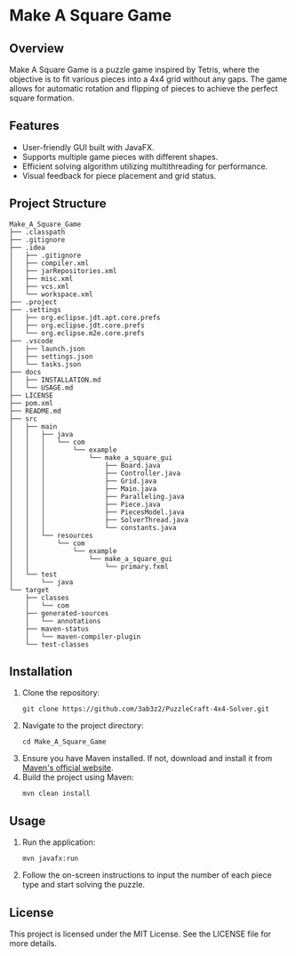 # Make A Square Game

## Overview
Make A Square Game is a puzzle game inspired by Tetris, where the objective is to fit various pieces into a 4x4 grid without any gaps. The game allows for automatic rotation and flipping of pieces to achieve the perfect square formation.

## Features
- User-friendly GUI built with JavaFX.
- Supports multiple game pieces with different shapes.
- Efficient solving algorithm utilizing multithreading for performance.
- Visual feedback for piece placement and grid status.

## Project Structure
```
Make_A_Square_Game
├── .classpath
├── .gitignore
├── .idea
│   ├── .gitignore
│   ├── compiler.xml
│   ├── jarRepositories.xml
│   ├── misc.xml
│   ├── vcs.xml
│   └── workspace.xml
├── .project
├── .settings
│   ├── org.eclipse.jdt.apt.core.prefs
│   ├── org.eclipse.jdt.core.prefs
│   └── org.eclipse.m2e.core.prefs
├── .vscode
│   ├── launch.json
│   ├── settings.json
│   └── tasks.json
├── docs
│   ├── INSTALLATION.md
│   └── USAGE.md
├── LICENSE
├── pom.xml
├── README.md
├── src
│   ├── main
│   │   ├── java
│   │   │   └── com
│   │   │       └── example
│   │   │           └── make_a_square_gui
│   │   │               ├── Board.java
│   │   │               ├── Controller.java
│   │   │               ├── Grid.java
│   │   │               ├── Main.java
│   │   │               ├── Paralleling.java
│   │   │               ├── Piece.java
│   │   │               ├── PiecesModel.java
│   │   │               ├── SolverThread.java
│   │   │               └── constants.java
│   │   └── resources
│   │       └── com
│   │           └── example
│   │               └── make_a_square_gui
│   │                   └── primary.fxml
│   └── test
│       └── java
└── target
    ├── classes
    │   └── com
    ├── generated-sources
    │   └── annotations
    ├── maven-status
    │   └── maven-compiler-plugin
    └── test-classes
```

## Installation
1. Clone the repository:
   ```
   git clone https://github.com/3ab3z2/PuzzleCraft-4x4-Solver.git
   ```
2. Navigate to the project directory:
   ```
   cd Make_A_Square_Game
   ```
3. Ensure you have Maven installed. If not, download and install it from [Maven's official website](https://maven.apache.org/download.cgi).
4. Build the project using Maven:
   ```
   mvn clean install
   ```

## Usage
1. Run the application:
   ```
   mvn javafx:run
   ```
2. Follow the on-screen instructions to input the number of each piece type and start solving the puzzle.

## License
This project is licensed under the MIT License. See the LICENSE file for more details.